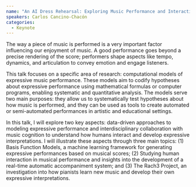 ```yaml
---
name: "An AI Dress Rehearsal: Exploring Music Performance and Interaction with Computational Models"
speakers: Carlos Cancino-Chacón
categories:
  - Keynote
---
```


The way a piece of music is performed is a very important factor influencing our
enjoyment of music.  A good performance goes beyond a precise rendering of the
score; performers shape aspects like tempo, dynamics, and articulation to convey
emotion and engage listeners.

This talk focuses on a specific area of research: computational models of
expressive music performance. These models aim to codify hypotheses about
expressive performance using mathematical formulas or computer programs,
enabling systematic and quantitative analysis. The models serve two main
purposes: they allow us to systematically test hypotheses about how music is
performed, and they can be used as tools to create automated or semi-automated
performances in artistic and educational settings.

In this talk, I will explore two key aspects: data-driven approaches to modeling
expressive performance and interdisciplinary collaboration with music cognition
to understand how humans interact and develop expressive interpretations. I will
illustrate these aspects through three main topics: (1) Basis Function Models, a
machine learning framework for generating expressive performances based on
musical scores; (2) Studying human interaction in musical performance and
insights into the development of a real-time automatic accompaniment system; and
(3) The Rach3 Project, an investigation into how pianists learn new music and
develop their own expressive interpretations.
